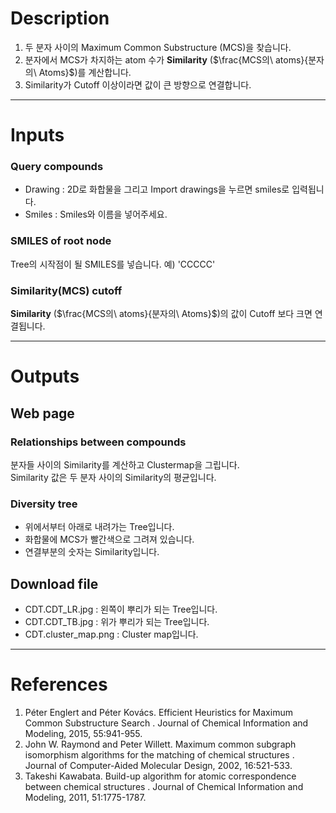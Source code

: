 # Description

1. 두 분자 사이의 Maximum Common Substructure (MCS)을 찾습니다.
2. 분자에서 MCS가 차지하는 atom 수가 <b>Similarity</b> ($\frac{MCS의\ atoms}{분자의\ Atoms}$)를 계산합니다.
3. Similarity가 Cutoff 이상이라면 값이 큰 방향으로 연결합니다.

---
# Inputs
### Query compounds
- Drawing : 2D로 화합물을 그리고 Import drawings을 누르면 smiles로 입력됩니다.
- Smiles : Smiles와 이름을 넣어주세요.

### SMILES of root node
Tree의 시작점이 될 SMILES를 넣습니다.
예) 'CCCCC'

### Similarity(MCS) cutoff
<b>Similarity</b> ($\frac{MCS의\ atoms}{분자의\ Atoms}$)의 값이 Cutoff 보다 크면 연결됩니다.

---
# Outputs
## Web page
### Relationships between compounds
분자들 사이의 Similarity를 계산하고 Clustermap을 그립니다. \
Similarity 값은 두 분자 사이의 Similarity의 평균입니다.

### Diversity tree
- 위에서부터 아래로 내려가는 Tree입니다.
- 화합물에 MCS가 빨간색으로 그려져 있습니다.
- 연결부분의 숫자는 Similarity입니다. 

## Download file
- CDT.CDT_LR.jpg : 왼쪽이 뿌리가 되는 Tree입니다.
- CDT.CDT_TB.jpg : 위가 뿌리가 되는 Tree입니다.
- CDT.cluster_map.png : Cluster map입니다.

---
# References
1. Péter Englert and Péter Kovács. Efficient Heuristics for Maximum Common Substructure Search . Journal of Chemical Information and Modeling, 2015, 55:941-955.
2. John W. Raymond and Peter Willett. Maximum common subgraph isomorphism algorithms for the matching of chemical structures . Journal of Computer-Aided Molecular Design, 2002, 16:521-533.
3. Takeshi Kawabata. Build-up algorithm for atomic correspondence between chemical structures . Journal of Chemical Information and Modeling, 2011, 51:1775-1787.
